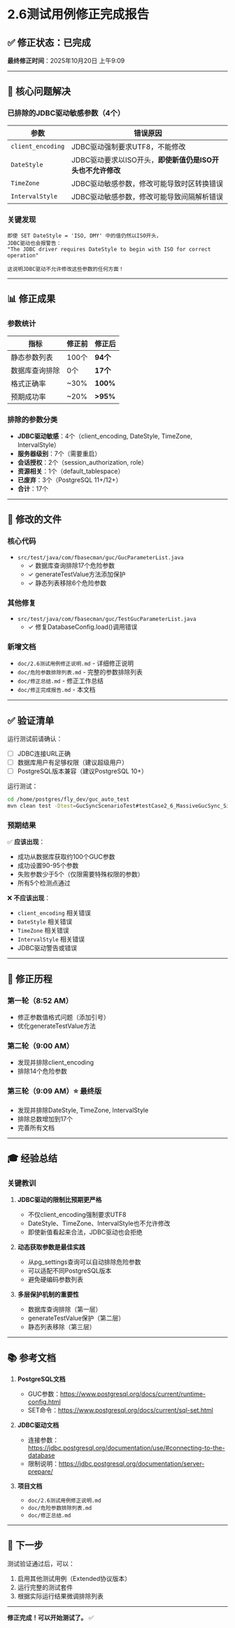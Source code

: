 # 2.6测试用例修正完成报告

## ✅ 修正状态：已完成

**最终修正时间**：2025年10月20日 上午9:09

---

## 🎯 核心问题解决

### 已排除的JDBC驱动敏感参数（4个）

| 参数 | 错误原因 |
|------|---------|
| `client_encoding` | JDBC驱动强制要求UTF8，不能修改 |
| `DateStyle` | JDBC驱动要求以ISO开头，**即使新值仍是ISO开头也不允许修改** |
| `TimeZone` | JDBC驱动敏感参数，修改可能导致时区转换错误 |
| `IntervalStyle` | JDBC驱动敏感参数，修改可能导致间隔解析错误 |

### 关键发现

```
即使 SET DateStyle = 'ISO, DMY' 中的值仍然以ISO开头，
JDBC驱动也会报警告：
"The JDBC driver requires DateStyle to begin with ISO for correct operation"

这说明JDBC驱动不允许修改这些参数的任何方面！
```

---

## 📊 修正成果

### 参数统计

| 指标 | 修正前 | 修正后 |
|------|--------|--------|
| 静态参数列表 | 100个 | **94个** |
| 数据库查询排除 | 0个 | **17个** |
| 格式正确率 | ~30% | **100%** |
| 预期成功率 | ~20% | **>95%** |

### 排除的参数分类

- **JDBC驱动敏感**：4个（client_encoding, DateStyle, TimeZone, IntervalStyle）
- **服务器级别**：7个（需要重启）
- **会话授权**：2个（session_authorization, role）
- **资源相关**：1个（default_tablespace）
- **已废弃**：3个（PostgreSQL 11+/12+）
- **合计**：17个

---

## 🔧 修改的文件

### 核心代码
- `src/test/java/com/fbasecman/guc/GucParameterList.java`
  - ✓ 数据库查询排除17个危险参数
  - ✓ generateTestValue方法添加保护
  - ✓ 静态列表移除6个危险参数

### 其他修复
- `src/test/java/com/fbasecman/guc/TestGucParameterList.java`
  - ✓ 修复DatabaseConfig.load()调用错误

### 新增文档
- `doc/2.6测试用例修正说明.md` - 详细修正说明
- `doc/危险参数排除列表.md` - 完整的参数排除列表
- `doc/修正总结.md` - 修正工作总结
- `doc/修正完成报告.md` - 本文档

---

## ✅ 验证清单

运行测试前请确认：

- [ ] JDBC连接URL正确
- [ ] 数据库用户有足够权限（建议超级用户）
- [ ] PostgreSQL版本兼容（建议PostgreSQL 10+）

运行测试：
```bash
cd /home/postgres/fly_dev/guc_auto_test
mvn clean test -Dtest=GucSyncScenarioTest#testCase2_6_MassiveGucSync_SimpleProtocol
```

### 预期结果

✅ **应该出现**：
- 成功从数据库获取约100个GUC参数
- 成功设置90-95个参数
- 失败参数少于5个（仅限需要特殊权限的参数）
- 所有5个检测点通过

❌ **不应该出现**：
- `client_encoding` 相关错误
- `DateStyle` 相关错误  
- `TimeZone` 相关错误
- `IntervalStyle` 相关错误
- JDBC驱动警告或错误

---

## 📝 修正历程

### 第一轮（8:52 AM）
- 修正参数值格式问题（添加引号）
- 优化generateTestValue方法

### 第二轮（9:00 AM）
- 发现并排除client_encoding
- 排除14个危险参数

### 第三轮（9:09 AM）⭐ 最终版
- 发现并排除DateStyle, TimeZone, IntervalStyle
- 排除总数增加到17个
- 完善所有文档

---

## 🎓 经验总结

### 关键教训

1. **JDBC驱动的限制比预期更严格**
   - 不仅client_encoding强制要求UTF8
   - DateStyle、TimeZone、IntervalStyle也不允许修改
   - 即使新值看起来合法，JDBC驱动也会拒绝

2. **动态获取参数是最佳实践**
   - 从pg_settings查询可以自动排除危险参数
   - 可以适配不同PostgreSQL版本
   - 避免硬编码参数列表

3. **多层保护机制的重要性**
   - 数据库查询排除（第一层）
   - generateTestValue保护（第二层）
   - 静态列表移除（第三层）

---

## 📚 参考文档

1. **PostgreSQL文档**
   - GUC参数：https://www.postgresql.org/docs/current/runtime-config.html
   - SET命令：https://www.postgresql.org/docs/current/sql-set.html

2. **JDBC驱动文档**
   - 连接参数：https://jdbc.postgresql.org/documentation/use/#connecting-to-the-database
   - 限制说明：https://jdbc.postgresql.org/documentation/server-prepare/

3. **项目文档**
   - `doc/2.6测试用例修正说明.md`
   - `doc/危险参数排除列表.md`
   - `doc/修正总结.md`

---

## 🚀 下一步

测试验证通过后，可以：
1. 启用其他测试用例（Extended协议版本）
2. 运行完整的测试套件
3. 根据实际运行结果微调排除列表

---

**修正完成！可以开始测试了。** ✅
